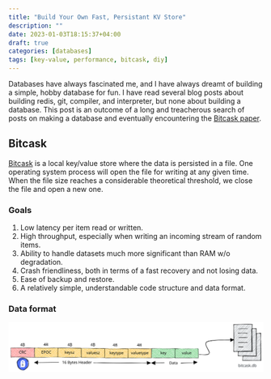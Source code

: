 ```yaml
---
title: "Build Your Own Fast, Persistant KV Store"
description: ""
date: 2023-01-03T18:15:37+04:00
draft: true
categories: [databases]
tags: [key-value, performance, bitcask, diy]
---
```


Databases have always fascinated me, and I have always dreamt of building a simple, hobby database for fun.
I have read several blog posts about building redis, git, compiler, and interpreter, but none about building a database. This post is an outcome of a long and treacherous search of posts on making a database and eventually encountering the [Bitcask paper](https://riak.com/assets/bitcask-intro.pdf).

## Bitcask

[Bitcask](https://riak.com/assets/bitcask-intro.pdf) is a local key/value store where the data is persisted in a file. One operating system process will open the file for writing at any given time. When the file size reaches a considerable theoretical threshold, we close the file and open a new one.

### Goals

1. Low latency per item read or written.
2. High throughput, especially when writing an incoming stream of random items.
3. Ability to handle datasets much more significant than RAM w/o degradation.
4. Crash friendliness, both in terms of a fast recovery and not losing data.
5. Ease of backup and restore.
6. A relatively simple, understandable code structure and data format.

### Data format


<img src="images/bitcask-db.svg" style="border:none;" alt="Data Format"/>
